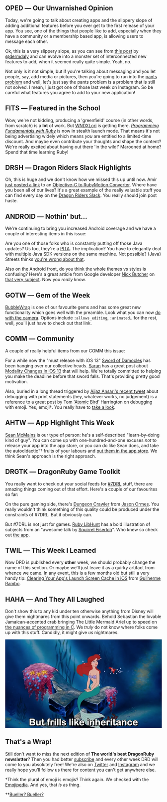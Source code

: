 <div style="display:none;font−size:0;line−height:0;max−height:0;mso−hide:all">DRD056: Your one piece of email this week which will not contain *that* word. Anywhere. Not even once.</div>

## OPED ― Our Unvarnished Opinion

Today, we're going to talk about creating apps and the slippery slope of adding additional features before you ever get to the first release of your app. You see, one of the things that people like to add, especially when they have a community or a membership based app, is allowing users to message each other.

Ok, this is a very slippery slope, as you can see from [this post](https://tapadoo.com/and-wed-like-to-allow-users-to-message-each-other/) by [@dermdaly](https://twitter.com/dermdaly) and can evolve into a monster set of interconnected new features to add, when it seemed really quite simple. Yeah, no.

Not only is it not simple, but if you're talking about messaging and you let people, say, add media or pictures, then you're going to run into the [pants problem](https://buildwithrespect.com/2019/11/16/pants-problems/) and well, let's just say the pants problem is a problem that is still not solved. I mean, I just got one of those last week on Instagram. So be careful what features you agree to add to your new application!


## FITS ― Featured in the School

Wow, we're not kidding, producing a 'greenfield' course (in other words, from scratch) is a **lot** of work. But [WNDXLori](https://twitter.com/wndxlori) is getting there. *[Programming Fundamentals with Ruby](https://wndx.school/p/ruby-programming-fundamentals)* is now in stealth launch mode. That means it's not being advertising widely which means *you* are entitled to a limited-time discount. And maybe even contribute your thoughts and shape the content? We're really excited about having out there 'in the wild!' Marooned at home? Spend that time learning Ruby!

## DRSH ― Dragon Riders Slack Highlights

Oh, this is huge and we don't know how we missed this up until now. Amir [just posted a link](https://motioneers.slack.com/archives/C055RDLS0/p1583358382049400?thread_ts=1583357638.049300&cid=C055RDLS0) to an [Objective-C to RubyMotion Converter](https://objc2rubymotion.herokuapp.com). Where have you been all of our lives? It's a great example of the really valuable stuff you can find every day on the [Dragon Riders Slack](https://motioneers.slack.com). You really should join post haste.

## ANDROID ― Nothin' but...

We're continuing to bring you increased Android coverage and we have a couple of interesting items in this issue:

Are you one of those folks who is constantly putting off those Java updates? Us too, they're a [PITA](https://www.urbandictionary.com/define.php?term=pita). The implication? You have to elegantly deal with multiple Java SDK versions on the same machine. Not possible? {Java} Streets thinks [you're wrong about that](https://javastreets.com/blog/2017/9/using_multiple_java_sdk_versions.html).

Also on the Android front, do you think the whole themes vs styles is confusing? Here's a great article from Google developer [Nick Butcher](https://medium.com/@crafty) on [that very subject](https://medium.com/androiddevelopers/android-styling-themes-vs-styles-ebe05f917578). Now you *really* know.

## GOTW ― Gem of the Week

[BubbleWrap](https://github.com/rubymotion-community/BubbleWrap) is one of our favourite gems and has some great new functionality which goes well with the preamble. Look what you can now [do with the camera](https://github.com/rubymotion-community/BubbleWrap#camera). Options include <code>:allows_editing</code>, <code>:animated</code>...for the rest, well, you'll just have to check out that link.

## COMM ― Community

A couple of really helpful items from our COMM this issue:

For a while now the "must release with iOS 13" [Sword of Damocles](https://en.wikipedia.org/wiki/Damocles) has been hanging over our collective heads. [Sarun](https://twitter.com/sarunw) has a great post about [Modality Changes in iOS 13](https://sarunw.com/posts/modality-changes-in-ios13/) that will help. We're totally committed to helping you make the deadline before that sword falls. That's providing pretty good motivation.

Also, buried in a long thread triggered by [Aijaz Ansari's recent tweet](https://twitter.com/_aijaz_/status/1238714789796311042) about debugging with print statements (hey, whatever works, no judgement) is a reference to a great post by Tom '[Atomic Bird'](https://twitter.com/atomicbird) Harrington on debugging with emoji. Yes, emoji†. You really have to [take a look](https://atomicbird.com/blog/emoji-logging/). 

## AHTW ― App Highlight This Week

[Sean McMains](https://twitter.com/SeanMcTex) is our type of person: he's a self-described "learn-by-doing kind of guy". You can come up with one-hundred-and-one excuses *not* to release your app into the app store, or you can do like Sean does, and take the autodidactic†† fruits of your labours and [put them in the app store](https://twitter.com/SeanMcTex/status/1210708987823439872). We think Sean's approach is the right approach.

## DRGTK ― DragonRuby Game Toolkit

You really want to check out your social feeds for [#7DRL](https://twitter.com/hashtag/7drl) stuff, there are amazing things coming out of that effort. Here's a couple of our favourites so far: 

On the pure gaming side, there's [Dungeon Crawler](https://twitter.com/skryking/status/1237367537588998144) from [Jason Ormes](https://twitter.com/skryking). You really wouldn't think something of this quality could be produced under the constraints of #7DRL. But it obviously can.

But #7DRL is not just for games. [Ruby LibHunt](https://twitter.com/RubyLibHunt) has a bold illustration of subjects from an "awesome talk by [Squirrel Eiserloh](https:/twitter.com/squirreltweets)". Who knew so check out [the app](https://twitter.com/RubyLibHunt/status/1237213404495925248). 

## TWIL ― This Week I Learned

Now DRD is published every **other** week, we should probably change the name of this section. Or maybe we'll just leave it as a quirky artifact from whence we came. In any event, this is a few months old but still a very handy tip: [Clearing Your App's Launch Screen Cache in iOS](https://rambo.codes/ios/quick-tip/2019/12/09/clearing-your-apps-launch-screen-cache-on-ios.html) from [Guilherme Rambo](https://twitter.com/_inside).

## HAHA ― And They All Laughed

Don't show this to any kid under ten otherwise anything from Disney will give them nightmares from this point onwards. Behold Sebastian the lovable Jamaican-accented crab bringing The Little Mermaid Ariel up to speed on [the nuances of programming in C](https://youtu.be/Snr113r5ocY). We *truly* do not know where folks come up with this stuff. Candidly, it might give *us* nightmares.

![](/assets/images/little-mermaid-does-c-590x332.png)

## That's a Wrap!

Still don't want to miss the next edition of **The world's best DragonRuby newsletter**? Then you had better [subscribe](https://motivated-experimenter-209.ck.page/bd51551808?ck_subscriber_id=612863934) and every other week DRD will come to you absolutely free! We're also on [Twitter](https://twitter.com/wndxschool) and [Instagram](https://instagram.com/wndxschool) and we really hope you'll follow us there for content you can't get anywhere else.

†Think the plural of emoji is emojis? Think again. We checked with the [Emojipedia](https://emojipedia.org/faq/#plural). And yes, that *is* as thing.

††[Bueller? Bueller?](https://www.youtube.com/watch?v=f4zyjLyBp64)
